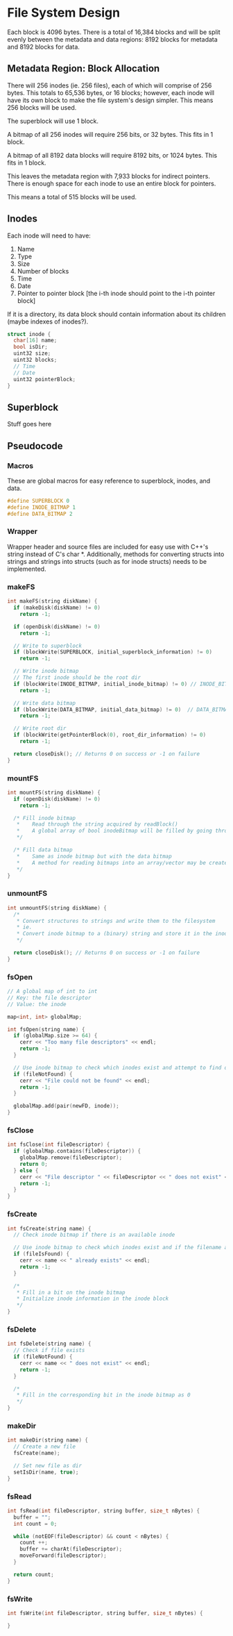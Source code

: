 # File System Design

Each block is 4096 bytes. There is a total of 16,384 blocks and will be split evenly between the metadata and data regions: 8192 blocks for metadata and 8192 blocks for data.

## Metadata Region: Block Allocation

There will 256 inodes (ie. 256 files), each of which will comprise of 256 bytes. This totals to 65,536 bytes, or 16 blocks; however, each inode will have its own block to make the
file system's design simpler. This means 256 blocks will be used.

The superblock will use 1 block.

A bitmap of all 256 inodes will require 256 bits, or 32 bytes. This fits in 1 block.

A bitmap of all 8192 data blocks will require 8192 bits, or 1024 bytes. This fits in 1 block.

This leaves the metadata region with 7,933 blocks for indirect pointers. There is enough space for each inode to use an entire block for pointers.

This means a total of 515 blocks will be used.

## Inodes

Each inode will need to have:

1. Name
2. Type
3. Size
4. Number of blocks
5. Time
6. Date
7. Pointer to pointer block [the i-th inode should point to the i-th pointer block]

If it is a directory, its data block should contain information about its children (maybe indexes of inodes?).

```cpp
struct inode {
  char[16] name;
  bool isDir;
  uint32 size;
  uint32 blocks;
  // Time
  // Date
  uint32 pointerBlock;
}
```

## Superblock

Stuff goes here

## Pseudocode

### Macros

These are global macros for easy reference to superblock, inodes, and data.

```cpp
#define SUPERBLOCK 0
#define INODE_BITMAP 1
#define DATA_BITMAP 2
```

### Wrapper

Wrapper header and source files are included for easy use with C++'s string instead of C's char \*. Additionally, methods for converting structs into strings and strings into structs (such as for inode structs) needs to be implemented.

### makeFS

```cpp
int makeFS(string diskName) {
  if (makeDisk(diskName) != 0)
    return -1;

  if (openDisk(diskName) != 0)
    return -1;

  // Write to superblock
  if (blockWrite(SUPERBLOCK, initial_superblock_information) != 0)
    return -1;

  // Write inode bitmap
  // The first inode should be the root dir
  if (blockWrite(INODE_BITMAP, initial_inode_bitmap) != 0) // INODE_BITMAP should be a single 1 followed by all 0s
    return -1;

  // Write data bitmap
  if (blockWrite(DATA_BITMAP, initial_data_bitmap) != 0)  // DATA_BITMAP should a single 1 followed by all 0s
    return -1;

  // Write root dir
  if (blockWrite(getPointerBlock(0), root_dir_information) != 0)
    return -1;

  return closeDisk(); // Returns 0 on success or -1 on failure
}
```

### mountFS

```cpp
int mountFS(string diskName) {
  if (openDisk(diskName) != 0)
    return -1;

  /* Fill inode bitmap
   *    Read through the string acquired by readBlock()
   *    A global array of bool inodeBitmap will be filled by going through the string char by char
   */

  /* Fill data bitmap
   *    Same as inode bitmap but with the data bitmap
   *    A method for reading bitmaps into an array/vector may be created
   */
}
```

### unmountFS

```cpp
int unmountFS(string diskName) {
  /*
   * Convert structures to strings and write them to the filesystem
   * ie.
   * Convert inode bitmap to a (binary) string and store it in the inode block (using blockWrite())
   */

  return closeDisk(); // Returns 0 on success or -1 on failure
}
```

### fsOpen

```cpp
// A global map of int to int
// Key: the file descriptor
// Value: the inode

map<int, int> globalMap;

int fsOpen(string name) {
  if (globalMap.size >= 64) {
    cerr << "Too many file descriptors" << endl;
    return -1;
  }

  // Use inode bitmap to check which inodes exist and attempt to find one with the name
  if (fileNotFound) {
    cerr << "File could not be found" << endl;
    return -1;
  }

  globalMap.add(pair(newFD, inode));
}
```

### fsClose

```cpp
int fsClose(int fileDescriptor) {
  if (globalMap.contains(fileDescriptor)) {
    globalMap.remove(fileDescriptor);
    return 0;
  } else {
    cerr << "File descriptor " << fileDescriptor << " does not exist" << endl;
    return -1;
  }
}
```

### fsCreate

```cpp
int fsCreate(string name) {
  // Check inode bitmap if there is an available inode

  // Use inode bitmap to check which inodes exist and if the filename already exists
  if (fileIsFound) {
    cerr << name << " already exists" << endl;
    return -1;
  }

  /*
   * Fill in a bit on the inode bitmap
   * Initialize inode information in the inode block
   */
}
```

### fsDelete

```cpp
int fsDelete(string name) {
  // Check if file exists
  if (fileNotFound) {
    cerr << name << " does not exist" << endl;
    return -1;
  }

  /*
   * Fill in the corresponding bit in the inode bitmap as 0
   */
}
```

### makeDir

```cpp
int makeDir(string name) {
  // Create a new file
  fsCreate(name);

  // Set new file as dir
  setIsDir(name, true);
}
```

### fsRead

```cpp
int fsRead(int fileDescriptor, string buffer, size_t nBytes) {
  buffer = "";
  int count = 0;

  while (notEOF(fileDescriptor) && count < nBytes) {
    count ++;
    buffer += charAt(fileDescriptor);
    moveForward(fileDescriptor);
  }

  return count;
}
```

### fsWrite

```cpp
int fsWrite(int fileDescriptor, string buffer, size_t nBytes) {

}
```

